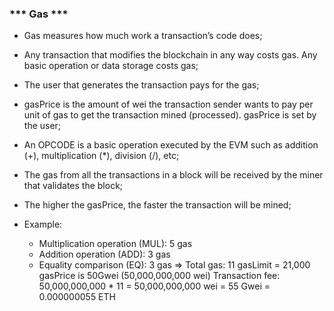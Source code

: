 ### *** Gas ***
- Gas measures how much work a transaction’s code does;
- Any transaction that modifies the blockchain in any way costs gas. Any basic operation or data storage costs gas;
- The user that generates the transaction pays for the gas;
- gasPrice is the amount of wei the transaction sender wants to pay per unit of gas to get the transaction mined (processed). gasPrice is set by the user;
- An OPCODE is a basic operation executed by the EVM such as addition (+), multiplication (*), division (/), etc;
- The gas from all the transactions in a block will be received by the miner that validates the block;
- The higher the gasPrice, the faster the transaction will be mined;

- Example:
    + Multiplication operation (MUL): 5 gas
    + Addition operation (ADD): 3 gas
    + Equality comparison (EQ): 3 gas
    => Total gas: 11 gasLimit = 21,000 gasPrice is 50Gwei (50,000,000,000 wei) 
    Transaction fee: 50,000,000,000 * 11 = 50,000,000,000 wei = 55 Gwei = 0.000000055 ETH